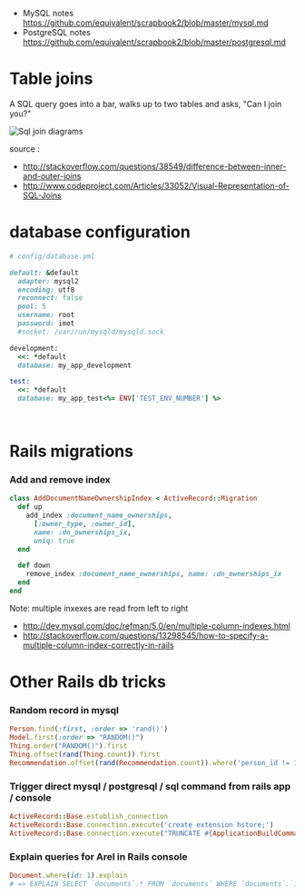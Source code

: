 * MySQL notes https://github.com/equivalent/scrapbook2/blob/master/mysql.md
* PostgreSQL notes https://github.com/equivalent/scrapbook2/blob/master/postgresql.md

# Table joins

A SQL query goes into a bar, walks up to two tables and asks, "Can I join you?"

![Sql join diagrams](https://raw.githubusercontent.com/equivalent/scrapbook2/master/assets/images/2014/sql-joins.png)

source :

* http://stackoverflow.com/questions/38549/difference-between-inner-and-outer-joins
* http://www.codeproject.com/Articles/33052/Visual-Representation-of-SQL-Joins

# database configuration

```ruby
# config/database.yml

default: &default
  adapter: mysql2
  encoding: utf8
  reconnect: false
  pool: 5
  username: root
  password: imot
  #socket: /var/run/mysqld/mysqld.sock

development:
  <<: *default
  database: my_app_development

test:
  <<: *default
  database: my_app_test<%= ENV['TEST_ENV_NUMBER'] %>

  
```

# Rails migrations

### Add and remove index

```ruby
class AddDocumentNameOwnershipIndex < ActiveRecord::Migration
  def up
    add_index :document_name_ownerships, 
      [:owner_type, :owner_id],
      name: :dn_ownerships_ix, 
      uniq: true
  end

  def down
    remove_index :document_name_ownerships, name: :dn_ownerships_ix
  end
end
```

Note: multiple inxexes are read from left to right

* http://dev.mysql.com/doc/refman/5.0/en/multiple-column-indexes.html
* http://stackoverflow.com/questions/13298545/how-to-specify-a-multiple-column-index-correctly-in-rails



# Other Rails db tricks

### Random record in mysql

~~~ruby
Person.find(:first, :order => 'rand()')
Model.first(:order => "RANDOM()") 
Thing.order("RANDOM()").first
Thing.offset(rand(Thing.count)).first
Recommendation.offset(rand(Recommendation.count)).where('person_id != 1').first
~~~

### Trigger direct mysql / postgresql / sql command from rails app / console

~~~ruby
ActiveRecord::Base.establish_connection
ActiveRecord::Base.connection.execute('create extension hstore;')
ActiveRecord::Base.connection.execute("TRUNCATE #{ApplicationBuildCommand.table_name}")  
~~~

### Explain queries for Arel in Rails console

```ruby
Document.where(id: 1).explain
# => EXPLAIN SELECT `documents`.* FROM `documents` WHERE `documents`.`id` = 1 AND (`documents`.`deleted_at` IS NULL)
```
